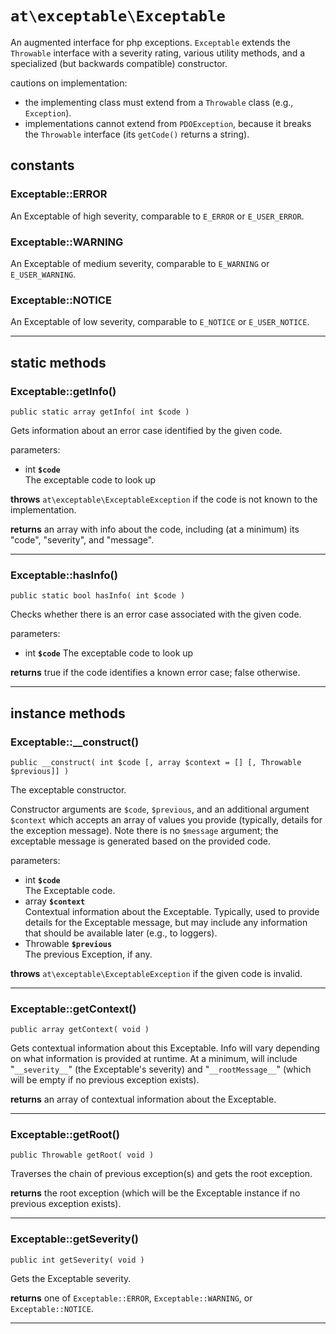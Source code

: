 `at\exceptable\Exceptable`
==========================

An augmented interface for php exceptions.  `Exceptable` extends the `Throwable` interface with a severity rating, various utility methods, and a specialized (but backwards compatible) constructor.

cautions on implementation:
 - the implementing class must extend from a `Throwable` class (e.g., `Exception`).
 - implementations cannot extend from `PDOException`, because it breaks the `Throwable` interface (its `getCode()` returns a string).

constants
---------

### Exceptable::ERROR
An Exceptable of high severity, comparable to `E_ERROR` or `E_USER_ERROR`.

### Exceptable::WARNING
An Exceptable of medium severity, comparable to `E_WARNING` or `E_USER_WARNING`.

### Exceptable::NOTICE  
An Exceptable of low severity, comparable to `E_NOTICE` or `E_USER_NOTICE`.

---

static methods
--------------

### Exceptable::getInfo()
```
public static array getInfo( int $code )
```  

Gets information about an error case identified by the given code.

parameters:  
- int **`$code`**  
  The exceptable code to look up

**throws** `at\exceptable\ExceptableException` if the code is not known to the implementation.

**returns** an array with info about the code, including (at a minimum) its "code", "severity", and "message".

---

### Exceptable::hasInfo()
```
public static bool hasInfo( int $code )
```  

Checks whether there is an error case associated with the given code.

parameters:
- int **`$code`**
  The exceptable code to look up

**returns** true if the code identifies a known error case; false otherwise.

---

instance methods
----------------

### Exceptable::__construct()
```
public __construct( int $code [, array $context = [] [, Throwable $previous]] )
```  

The exceptable constructor.  

Constructor arguments are `$code`, `$previous`, and an additional argument `$context` which accepts an array of values you provide (typically, details for the exception message). Note there is no `$message` argument; the exceptable message is generated based on the provided code.

parameters:  
- int **`$code`**  
  The Exceptable code.
- array **`$context`**  
  Contextual information about the Exceptable.  Typically, used to provide details for the Exceptable message, but may include any information that should be available later (e.g., to loggers).
- Throwable **`$previous`**  
  The previous Exception, if any.

**throws** `at\exceptable\ExceptableException` if the given code is invalid.

---

### Exceptable::getContext()
```
public array getContext( void )
```  
Gets contextual information about this Exceptable.  Info will vary depending on what information is provided at runtime.  At a minimum, will include "`__severity__`" (the Exceptable's severity) and "`__rootMessage__`" (which will be empty if no previous exception exists).

**returns** an array of contextual information about the Exceptable.

---

### Exceptable::getRoot()
```
public Throwable getRoot( void )
```  
Traverses the chain of previous exception(s) and gets the root exception.

**returns** the root exception (which will be the Exceptable instance if no previous exception exists).

---

### Exceptable::getSeverity()
```
public int getSeverity( void )
```  
Gets the Exceptable severity.

**returns** one of `Exceptable::ERROR`, `Exceptable::WARNING`, or `Exceptable::NOTICE`.

---